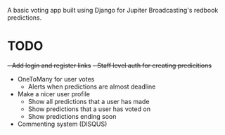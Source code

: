 A basic voting app built using Django for Jupiter Broadcasting's redbook predictions.

TODO
====

~~- Add login and register links~~
~~- Staff level auth for creating predicitions~~
- OneToMany for user votes
  - Alerts when predictions are almost deadline
- Make a nicer user profile
  - Show all predictions that a user has made
  - Show predictions that a user has voted on
  - Show predictions ending soon
- Commenting system (DISQUS)
